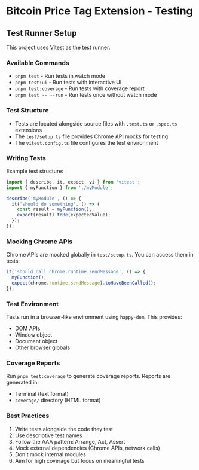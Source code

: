 # Bitcoin Price Tag Extension - Testing

## Test Runner Setup

This project uses [Vitest](https://vitest.dev/) as the test runner.

### Available Commands

- `pnpm test` - Run tests in watch mode
- `pnpm test:ui` - Run tests with interactive UI
- `pnpm test:coverage` - Run tests with coverage report
- `pnpm test -- --run` - Run tests once without watch mode

### Test Structure

- Tests are located alongside source files with `.test.ts` or `.spec.ts` extensions
- The `test/setup.ts` file provides Chrome API mocks for testing
- The `vitest.config.ts` file configures the test environment

### Writing Tests

Example test structure:

```typescript
import { describe, it, expect, vi } from 'vitest';
import { myFunction } from './myModule';

describe('myModule', () => {
  it('should do something', () => {
    const result = myFunction();
    expect(result).toBe(expectedValue);
  });
});
```

### Mocking Chrome APIs

Chrome APIs are mocked globally in `test/setup.ts`. You can access them in tests:

```typescript
it('should call chrome.runtime.sendMessage', () => {
  myFunction();
  expect(chrome.runtime.sendMessage).toHaveBeenCalled();
});
```

### Test Environment

Tests run in a browser-like environment using `happy-dom`. This provides:
- DOM APIs
- Window object
- Document object
- Other browser globals

### Coverage Reports

Run `pnpm test:coverage` to generate coverage reports. Reports are generated in:
- Terminal (text format)
- `coverage/` directory (HTML format)

### Best Practices

1. Write tests alongside the code they test
2. Use descriptive test names
3. Follow the AAA pattern: Arrange, Act, Assert
4. Mock external dependencies (Chrome APIs, network calls)
5. Don't mock internal modules
6. Aim for high coverage but focus on meaningful tests